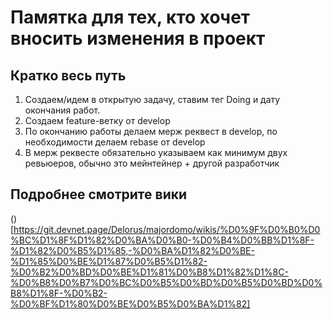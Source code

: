 # Памятка для тех, кто хочет вносить изменения в проект

## Кратко весь путь

1. Создаем/идем в открытую задачу, ставим тег Doing и дату окончания работ.
2. Создаем feature-ветку от develop
3. По окончанию работы делаем мерж реквест в develop, по необходимости делаем rebase от develop
4. В мерж реквесте обязательно указываем как минимум двух ревьюеров, обычно это мейнтейнер + другой разработчик 

## Подробнее смотрите вики

()[https://git.devnet.page/Delorus/majordomo/wikis/%D0%9F%D0%B0%D0%BC%D1%8F%D1%82%D0%BA%D0%B0-%D0%B4%D0%BB%D1%8F-%D1%82%D0%B5%D1%85,-%D0%BA%D1%82%D0%BE-%D1%85%D0%BE%D1%87%D0%B5%D1%82-%D0%B2%D0%BD%D0%BE%D1%81%D0%B8%D1%82%D1%8C-%D0%B8%D0%B7%D0%BC%D0%B5%D0%BD%D0%B5%D0%BD%D0%B8%D1%8F-%D0%B2-%D0%BF%D1%80%D0%BE%D0%B5%D0%BA%D1%82]